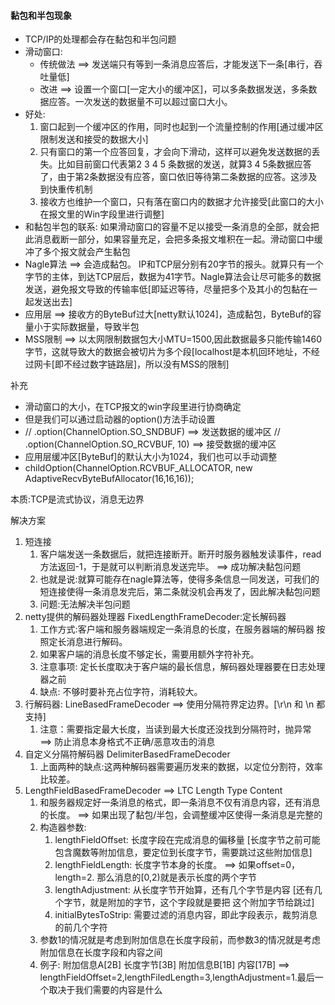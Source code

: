 #### 黏包和半包现象

+ TCP/IP的处理都会存在黏包和半包问题
+ 滑动窗口:
  + 传统做法 ==> 发送端只有等到一条消息应答后，才能发送下一条[串行，吞吐量低]
  + 改进 ==> 设置一个窗口[一定大小的缓冲区]，可以多条数据发送，多条数据应答。一次发送的数据量不可以超过窗口大小。
+ 好处:
  1) 窗口起到一个缓冲区的作用，同时也起到一个流量控制的作用[通过缓冲区限制发送和接受的数据大小]
  2) 只有窗口的第一个应答回复，才会向下滑动，这样可以避免发送数据的丢失。比如目前窗口代表第2 3 4 5 条数据的发送，就算3 4 5条数据应答了，由于第2条数据没有应答，窗口依旧等待第二条数据的应答。这涉及到快重传机制
  3) 接收方也维护一个窗口，只有落在窗口内的数据才允许接受[此窗口的大小在报文里的Win字段里进行调整]
+ 和黏包半包的联系: 如果滑动窗口的容量不足以接受一条消息的全部，就会把此消息截断一部分，如果容量充足，会把多条报文堆积在一起。滑动窗口中缓冲了多个报文就会产生黏包
+ Nagle算法 ==> 会造成黏包。 IP和TCP层分别有20字节的报头。就算只有一个字节的主体，到达TCP层后，数据为41字节。Nagle算法会让尽可能多的数据发送，避免报文导致的传输率低[即延迟等待，尽量把多个及其小的包黏在一起发送出去]
+ 应用层 ==> 接收方的ByteBuf过大[netty默认1024]，造成黏包，ByteBuf的容量小于实际数据量，导致半包
+ MSS限制 ==> 以太网限制数据包大小MTU=1500,因此数据最多只能传输1460字节，这就导致大的数据会被切片为多个段[localhost是本机回环地址，不经过网卡[即不经过数字链路层]，所以没有MSS的限制]

补充
+ 滑动窗口的大小，在TCP报文的win字段里进行协商确定
+ 但是我们可以通过启动器的option()方法手动设置
+ // .option(ChannelOption.SO_SNDBUF) ==> 发送数据的缓冲区
  // .option(ChannelOption.SO_RCVBUF, 10) ==> 接受数据的缓冲区
+ 应用层缓冲区[ByteBuf]的默认大小为1024，我们也可以手动调整
+ childOption(ChannelOption.RCVBUF_ALLOCATOR, new AdaptiveRecvByteBufAllocator(16,16,16));

本质:TCP是流式协议，消息无边界

解决方案
1) 短连接
   1) 客户端发送一条数据后，就把连接断开。断开时服务器触发读事件，read方法返回-1，于是就可以判断消息发送完毕。 ==> 成功解决黏包问题
   2) 也就是说:就算可能存在nagle算法等，使得多条信息一同发送，可我们的短连接使得一条消息发完后，第二条就没机会再发了，因此解决黏包问题
   3) 问题:无法解决半包问题
2) netty提供的解码器处理器 FixedLengthFrameDecoder:定长解码器
   1) 工作方式:客户端和服务器端规定一条消息的长度，在服务器端的解码器 按照定长消息进行解码。
   2) 如果客户端的消息长度不够定长，需要用额外字符补充。
   3) 注意事项: 定长长度取决于客户端的最长信息，解码器处理器要在日志处理器之前
   4) 缺点: 不够时要补充占位字符，消耗较大。
3) 行解码器: LineBasedFrameDecoder ==> 使用分隔符界定边界。[\r\n 和 \n 都支持]
   1) 注意：需要指定最大长度，当读到最大长度还没找到分隔符时，抛异常 ==> 防止消息本身格式不正确/恶意攻击的消息
4) 自定义分隔符解码器 DelimiterBasedFrameDecoder 
   1) 上面两种的缺点:这两种解码器需要遍历发来的数据，以定位分割符，效率比较差。
5) LengthFieldBasedFrameDecoder ==> LTC Length Type Content 
   1) 和服务器规定好一条消息的格式，即一条消息不仅有消息内容，还有消息的长度。 ==> 如果出现了黏包/半包，会调整缓冲区使得一条消息是完整的
   2) 构造器参数:
      1) lengthFieldOffset: 长度字段在完成消息的偏移量 [长度字节之前可能包含魔数等附加信息，要定位到长度字节，需要跳过这些附加信息]
      2) lengthFieldLength: 长度字节本身的长度。 ==> 如果offset=0，length=2. 那么消息的[0,2)就是表示长度的两个字节
      3) lengthAdjustment: 从长度字节开始算，还有几个字节是内容 [还有几个字节，就是附加的字节，这个字段就是要把 这个附加字节给跳过]
      4) initialBytesToStrip: 需要过滤的消息内容，即此字段表示，裁剪消息的前几个字符
   3) 参数1的情况就是考虑到附加信息在长度字段前，而参数3的情况就是考虑附加信息在长度字段和内容之间
   4) 例子: 附加信息A[2B] 长度字节[3B] 附加信息B[1B] 内容[17B] ==> lengthFieldOffset=2,lengthFiledLength=3,lengthAdjustment=1.最后一个取决于我们需要的内容是什么